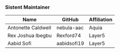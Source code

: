 ### Sistent Maintainer

| Name               | GitHub     | Affiliation |
| ------------------ | ---------- | ----------- |
| Antonette Caldwell | nebula-aac | Aquia       |
| Rex Joshua Ibegbu  | Rexford74  | Layer5      |
| Aabid Sofi         | aabidsofi19| Layer5      |
